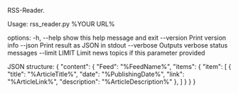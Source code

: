 RSS-Reader.

Usage:
rss_reader.py %YOUR URL%

options:
  -h, --help     show this help message and exit
  --version      Print version info
  --json         Print result as JSON in stdout
  --verbose      Outputs verbose status messages
  --limit LIMIT  Limit news topics if this parameter provided



JSON structure:
{
    "content": {
        "Feed": "%FeedName%",
        "items": {
            "item": [
                {
                    "title": "%ArticleTitle%",
                    "date": "%PublishingDate%",
                    "link": "%ArticleLink%",
                    "description": "%ArticleDescription%"
                },
            ]
        }
    }
}